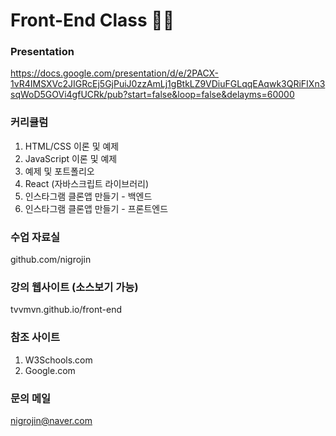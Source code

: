 # Front-End Class 📱🚀


### Presentation
https://docs.google.com/presentation/d/e/2PACX-1vR4IMSXVc2JIGRcEj5GjPuiJ0zzAmLj1gBtkLZ9VDiuFGLqqEAqwk3QRiFIXn3sqWoD5GOVi4gfUCRk/pub?start=false&loop=false&delayms=60000


### 커리큘럼
1. HTML/CSS 이론 및 예제
2. JavaScript 이론 및 예제
3. 예제 및 포트폴리오 
4. React (자바스크립트 라이브러리)
5. 인스타그램 클론앱 만들기 - 백엔드 
6. 인스타그램 클론앱 만들기 - 프론트엔드


### 수업 자료실
github.com/nigrojin


### 강의 웹사이트 (소스보기 가능)
tvvmvn.github.io/front-end


### 참조 사이트 
1. W3Schools.com
2. Google.com


### 문의 메일
nigrojin@naver.com